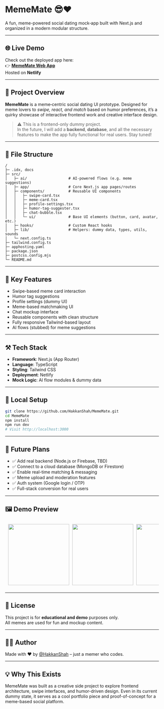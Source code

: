 # MemeMate 😎❤️

A fun, meme-powered social dating mock‑app built with Next.js and organized in a modern modular structure.

---

## 🌐 Live Demo  
Check out the deployed app here:  
👉 **[MemeMate Web App](https://mememate.netlify.app/)**  
Hosted on **Netlify**

---

## 🚀 Project Overview  
**MemeMate** is a meme‑centric social dating UI prototype. Designed for meme lovers to *swipe, react, and match* based on humor preferences, it’s a quirky showcase of interactive frontend work and creative interface design.

> ⚠️ This is a frontend-only dummy project.  
> In the future, I will add a **backend**, **database**, and all the necessary features to make the app fully functional for real users. Stay tuned!
 
---

## 📂 File Structure

```
/
├─ .idx, docs
├─ src/
│   ├─ ai/                   # AI-powered flows (e.g. meme suggestions)
│   ├─ app/                  # Core Next.js app pages/routes
│   ├─ components/           # Reusable UI components
│   │   ├─ swipe-card.tsx
│   │   ├─ meme-card.tsx
│   │   ├─ profile-settings.tsx
│   │   ├─ humor-tag-suggester.tsx
│   │   ├─ chat-bubble.tsx
│   │   └─ ui/               # Base UI elements (button, card, avatar, etc.)
│   ├─ hooks/                # Custom React hooks
│   ├─ lib/                  # Helpers: dummy data, types, utils, sounds
│   └─ next.config.ts
├─ tailwind.config.ts
├─ apphosting.yaml
├─ package.json
├─ postcss.config.mjs
└─ README.md
```

---

## 🧠 Key Features

- Swipe-based meme card interaction
- Humor tag suggestions
- Profile settings (dummy UI)
- Meme-based matchmaking UI
- Chat mockup interface
- Reusable components with clean structure
- Fully responsive Tailwind-based layout
- AI flows (stubbed) for meme suggestions

---

## ⚒️ Tech Stack  

- **Framework**: Next.js (App Router)
- **Language**: TypeScript
- **Styling**: Tailwind CSS
- **Deployment**: Netlify
- **Mock Logic**: AI flow modules & dummy data

---

## 🧪 Local Setup

```bash
git clone https://github.com/HakkanShah/MemeMate.git
cd MemeMate
npm install
npm run dev
# Visit http://localhost:3000
```

---

## 🔮 Future Plans

- ✅ Add real backend (Node.js or Firebase, TBD)
- ✅ Connect to a cloud database (MongoDB or Firestore)
- ✅ Enable real-time matching & messaging
- ✅ Meme upload and moderation features
- ✅ Auth system (Google login / OTP)
- ✅ Full-stack conversion for real users

---

## 🖼️ Demo Preview  
<div style="display: flex; overflow-x: auto; gap: 10px; padding: 10px;">
  <img src="https://github.com/user-attachments/assets/0088873d-b84a-4ce1-b17f-91ca4eb4eef5" width="200" />
  <img src="https://github.com/user-attachments/assets/c63efb7f-dceb-4a90-b5e1-a45f92e823e9" width="200" />
  <img src="https://github.com/user-attachments/assets/7e7232d7-1155-450c-ae5c-21cbcd4c28a5" width="200" />
  <img src="https://github.com/user-attachments/assets/58c5b12c-861f-4ca5-8e03-6c2c04510e39" width="200" />
  <img src="https://github.com/user-attachments/assets/e4a518d4-3f23-47fc-86db-811360581445" width="200" />
</div>







---

## 📜 License  

This project is for **educational and demo** purposes only.  
All memes are used for fun and mockup content.

---

## 👨‍💻 Author  
Made with ❤️ by [@HakkanShah](https://github.com/HakkanShah) – just a memer who codes.

---

## 💡 Why This Exists  

MemeMate was built as a creative side project to explore frontend architecture, swipe interfaces, and humor-driven design. Even in its current dummy state, it serves as a cool portfolio piece and proof-of-concept for a meme-based social platform.
